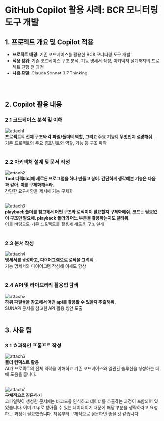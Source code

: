 # GitHub Copilot 활용 사례: BCR 모니터링 도구 개발

## 1. 프로젝트 개요 및 Copilot 적용

- **프로젝트 배경**: 기존 코드베이스를 활용한 BCR 모니터링 도구 개발
- **적용 범위**: 기존 코드베이스 구조 분석, 기능 명세서 작성, 아키텍처 설계까지의 프로젝트 진행 전 과정
- **사용 모델**: Claude Sonnet 3.7 Thinking
<br />
<br />

## 2. Copilot 활용 내용

### 2.1 코드베이스 분석 및 이해
![attach1](https://github.com/user-attachments/assets/c498557c-c7c2-4892-be1d-b599c1b9d482)\
**프로젝트의 전체 구조와 각 파일/폴더의 역할, 그리고 주요 기능이 무엇인지 설명해줘.**\
기존 프로젝트의 주요 컴포넌트와 역할, 기능 등 구조 파악
<br />
<br />

### 2.2 아키텍처 설계 및 문서 작성
![attach2](https://github.com/user-attachments/assets/6d617f59-bd56-4141-a49f-9547cc3f6f50)\
**Tool 디렉터리에 새로운 프로그램을 하나 만들고 싶어. 간단하게 생각해본 기능은 다음과 같아. 이를 구체화해주라.**\
간단한 요구사항을 제시해 기능 구체화
<br />
<br />

![attach3](https://github.com/user-attachments/assets/a00c3c68-f867-43c7-9678-67655c441565)\
**playback 폴더를 참고해서 어떤 구조와 로직이이 필요할지 구체화해줘. 코드는 필요없이 구조만 필요해. playback 폴더의 어느 부분을 활용하는지도 알려줘.**\
이를 바탕으로 기존 프로젝트를 활용해 새로운 구조 설계
<br />
<br />

### 2.3 문서 작성
![attach4](https://github.com/user-attachments/assets/42bb1fb6-7b33-41c7-b046-2651ef660759)\
**명세서를 생성하고, 다이어그램으로 로직을 그려줘.**\
기능 명세서와 다이어그램 작성해 이해도 향상
<br />
<br />

### 2.4 API 및 라이브러리 활용법 탐색
![attach5](https://github.com/user-attachments/assets/95b02f29-66cb-4278-8ed0-d202dcec832a)\
**하위 파일들을 참고해서 어떤 api를 활용할 수 있을지 추출해줘.**\
SUNAPI 문서를 참고한 API 활용 방안 도출
<br />
<br />

## 3. 사용 팁

### 3.1 효과적인 프롬프트 작성

![attach6](https://github.com/user-attachments/assets/7049b6b6-7024-40bc-ba98-1a4166e37797)\
**폴더 컨덱스트 활용**\
  AI가 프로젝트의 전체 맥락을 이해하고 기존 코드베이스와 일관된 솔루션을 생성하는 데에 도움을 줍니다.
<br />
<br />

![attach7](https://github.com/user-attachments/assets/6f8e3f0f-16d3-4393-88f8-62ce5f4a8504)\
**구체적으로 질문하기**\
  코파일럿이 생성한 문서에는 바코드를 인식하고 데이터를 추출하는 과정이 포함되어 있었습니다. 이미 rtsp로 받아올 수 있는 데이터이기 때문에 해당 부분을 생략하라고 요청하는 과정이 필요했습니다. 처음부터 구체적으로 질문하면 좋을 것 같습니다.

